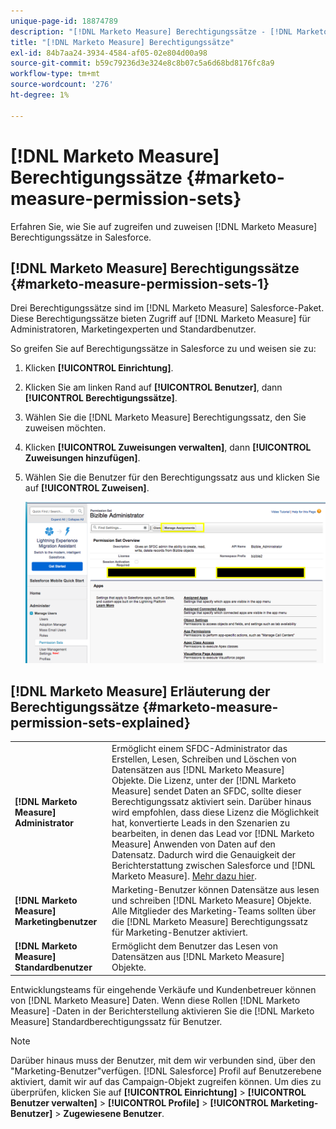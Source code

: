 ```yaml
---
unique-page-id: 18874789
description: "[!DNL Marketo Measure] Berechtigungssätze - [!DNL Marketo Measure] - Produktdokumentation"
title: "[!DNL Marketo Measure] Berechtigungssätze"
exl-id: 84b7aa24-3934-4584-af05-02e804d00a98
source-git-commit: b59c79236d3e324e8c8b07c5a6d68bd8176fc8a9
workflow-type: tm+mt
source-wordcount: '276'
ht-degree: 1%

---
```


# [!DNL Marketo Measure] Berechtigungssätze {#marketo-measure-permission-sets}

Erfahren Sie, wie Sie auf zugreifen und zuweisen [!DNL Marketo Measure] Berechtigungssätze in Salesforce.

## [!DNL Marketo Measure] Berechtigungssätze {#marketo-measure-permission-sets-1}

Drei Berechtigungssätze sind im [!DNL Marketo Measure] Salesforce-Paket. Diese Berechtigungssätze bieten Zugriff auf [!DNL Marketo Measure] für Administratoren, Marketingexperten und Standardbenutzer.

So greifen Sie auf Berechtigungssätze in Salesforce zu und weisen sie zu:

1. Klicken **[!UICONTROL Einrichtung]**.
1. Klicken Sie am linken Rand auf **[!UICONTROL Benutzer]**, dann **[!UICONTROL Berechtigungssätze]**.
1. Wählen Sie die [!DNL Marketo Measure] Berechtigungssatz, den Sie zuweisen möchten.
1. Klicken **[!UICONTROL Zuweisungen verwalten]**, dann **[!UICONTROL Zuweisungen hinzufügen]**.
1. Wählen Sie die Benutzer für den Berechtigungssatz aus und klicken Sie auf **[!UICONTROL Zuweisen]**.

   ![](assets/1-5.png)

## [!DNL Marketo Measure] Erläuterung der Berechtigungssätze {#marketo-measure-permission-sets-explained}

<table> 
 <tbody> 
  <tr> 
   <td><span><strong>[!DNL Marketo Measure] Administrator</strong></span></td> 
   <td><span>Ermöglicht einem SFDC-Administrator das Erstellen, Lesen, Schreiben und Löschen von Datensätzen aus [!DNL Marketo Measure] Objekte. Die Lizenz, unter der [!DNL Marketo Measure] sendet Daten an SFDC, sollte dieser Berechtigungssatz aktiviert sein. Darüber hinaus wird empfohlen, dass diese Lizenz die Möglichkeit hat, konvertierte Leads in den Szenarien zu bearbeiten, in denen das Lead vor [!DNL Marketo Measure] Anwenden von Daten auf den Datensatz. Dadurch wird die Genauigkeit der Berichterstattung zwischen Salesforce und [!DNL Marketo Measure]. <a href="http://releasenotes.docs.salesforce.com/en-us/spring17/release-notes/rn_sales_leads_view_converted.htm">Mehr dazu hier</a>.</span></td> 
  </tr> 
  <tr> 
   <td><span><strong>[!DNL Marketo Measure] Marketingbenutzer</strong></span></td> 
   <td><span>Marketing-Benutzer können Datensätze aus lesen und schreiben [!DNL Marketo Measure] Objekte. Alle Mitglieder des Marketing-Teams sollten über die [!DNL Marketo Measure] Berechtigungssatz für Marketing-Benutzer aktiviert. <br></span></td> 
  </tr> 
  <tr> 
   <td><span><strong>[!DNL Marketo Measure] Standardbenutzer</strong></span></td> 
   <td><span>Ermöglicht dem Benutzer das Lesen von Datensätzen aus [!DNL Marketo Measure] Objekte.</span></td> 
  </tr> 
 </tbody> 
</table>

Entwicklungsteams für eingehende Verkäufe und Kundenbetreuer können von [!DNL Marketo Measure] Daten. Wenn diese Rollen [!DNL Marketo Measure] -Daten in der Berichterstellung aktivieren Sie die [!DNL Marketo Measure] Standardberechtigungssatz für Benutzer.

>[!NOTE]
>
>Darüber hinaus muss der Benutzer, mit dem wir verbunden sind, über den &quot;Marketing-Benutzer&quot;verfügen. [!DNL Salesforce] Profil auf Benutzerebene aktiviert, damit wir auf das Campaign-Objekt zugreifen können. Um dies zu überprüfen, klicken Sie auf **[!UICONTROL Einrichtung]** > **[!UICONTROL Benutzer verwalten]** > **[!UICONTROL Profile]** > **[!UICONTROL Marketing-Benutzer]** > **Zugewiesene Benutzer**.
